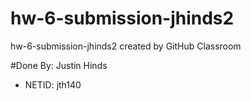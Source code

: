 # hw-6-submission-jhinds2
hw-6-submission-jhinds2 created by GitHub Classroom


#Done By: Justin Hinds
- NETID: jth140
